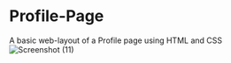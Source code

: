 # Profile-Page
A basic web-layout of a Profile page using HTML and CSS
![Screenshot (11)](https://github.com/luis12chavez/Profile-Page/assets/141078808/75091879-5ba8-40d6-b407-70f7bfc14f6a)
